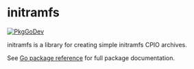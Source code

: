 # initramfs

[![PkgGoDev](https://pkg.go.dev/badge/github.com/aibor/initramfs)](https://pkg.go.dev/github.com/aibor/initramfs)

initramfs is a library for creating simple initramfs CPIO archives.

See [Go package reference](https://pkg.go.dev/github.com/aibor/initramfs) 
for full package documentation. 
